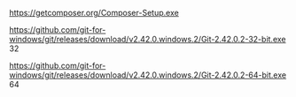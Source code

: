 https://getcomposer.org/Composer-Setup.exe

https://github.com/git-for-windows/git/releases/download/v2.42.0.windows.2/Git-2.42.0.2-32-bit.exe 32

https://github.com/git-for-windows/git/releases/download/v2.42.0.windows.2/Git-2.42.0.2-64-bit.exe 64